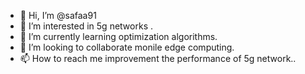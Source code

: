 - 👋 Hi, I’m @safaa91
- 👀 I’m interested in  5g networks .
- 🌱 I’m currently learning optimization algorithms.
- 💞️ I’m looking to collaborate monile edge computing.
- 📫 How to reach me improvement the performance of 5g network..

<!---
safaa91/safaa91 is a ✨ special ✨ repository because its `README.md` (this file) appears on your GitHub profile.
You can click the Preview link to take a look at your changes.
--->
